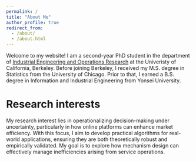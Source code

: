 ```yaml
---
permalink: /
title: "About Me"
author_profile: true
redirect_from: 
  - /about/
  - /about.html
---
```


Welcome to my website! I am a second-year PhD student in the department of [Industrial Engineering and Operations Research](https://ieor.berkeley.edu/) at the Univeristy of California, Berkeley. Before joining Berkeley, I received my M.S. degree in Statistics from the University of Chicago. Prior to that, I earned a B.S. degree in Information and Industrial Engineering from Yonsei University.

Research interests
======
My research interest lies in operationalizing decision-making under uncertainty, particularly in how online platforms can enhance market efficiency. With this focus, I aim to develop practical algorithms for real-world applications, ensuring they are both theoretically robust and empirically validated. My goal is to explore how mechanism design can effectively manage inefficiencies arising from service operations.
